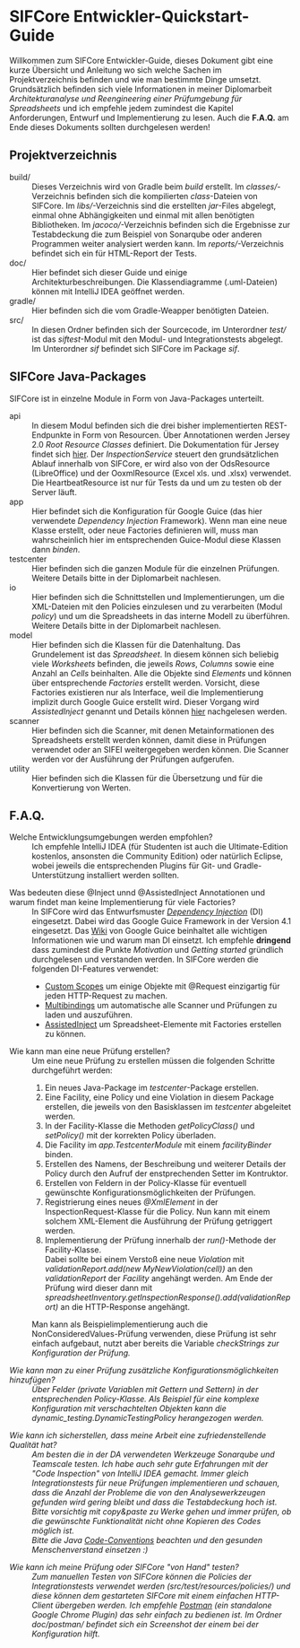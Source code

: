 SIFCore Entwickler-Quickstart-Guide
===================================

Willkommen zum SIFCore Entwickler-Guide, dieses Dokument gibt eine kurze Übersicht 
und Anleitung wo sich welche Sachen im Projektverzeichnis befinden und wie man bestimmte Dinge umsetzt.
Grundsätzlich befinden sich viele Informationen in meiner
Diplomarbeit <i>Architekturanalyse und Reengineering einer Prüfumgebung für Spreadsheets</i> und
ich empfehle jedem zumindest die Kapitel Anforderungen, Entwurf und Implementierung zu lesen.
Auch die __F.A.Q.__ am Ende dieses Dokuments sollten durchgelesen werden!

Projektverzeichnis
------------------

<dl>
    <dt>build/</dt>
    <dd>Dieses Verzeichnis wird von Gradle beim <i>build</i> erstellt.
    Im <i>classes/</i>-Verzeichnis befinden sich die kompilierten <i>class</i>-Dateien von SIFCore.
    Im <i>libs/</i>-Verzeichnis sind die erstellten <i>jar</i>-Files abgelegt, einmal ohne Abhängigkeiten
    und einmal mit allen benötigten Bibliotheken.
    Im <i>jacoco/</i>-Verzeichnis befinden sich die Ergebnisse zur Testabdeckung 
    die zum Beispiel von Sonarqube oder anderen Programmen weiter analysiert werden kann.
    Im <i>reports/</i>-Verzeichnis befindet sich ein für HTML-Report der Tests.</dd>
    <dt>doc/</dt>
    <dd>Hier befindet sich dieser Guide und einige Architekturbeschreibungen.
    Die Klassendiagramme (.uml-Dateien) können mit IntelliJ IDEA geöffnet werden.</dd>
    <dt>gradle/</dt>
    <dd>Hier befinden sich die vom Gradle-Weapper benötigten Dateien.</dd>
    <dt>src/</dt>
    <dd>In diesen Ordner befinden sich der Sourcecode, im Unterordner <i>test/</i> ist
    das <i>siftest</i>-Modul mit den Modul- und Integrationstests abgelegt.
    Im Unterordner <i>sif</i> befindet sich SIFCore im Package <i>sif</i>.</dd>
</dl>

SIFCore Java-Packages
---------------------

SIFCore ist in einzelne Module in Form von Java-Packages unterteilt.

<dl>
    <dt>api</dt>
    <dd>In diesem Modul befinden sich die drei bisher implementierten REST-Endpunkte in Form von Resourcen.
    Über Annotationen werden Jersey 2.0 <i>Root Resource Classes</i> definiert. Die Dokumentation für Jersey findet sich <a href="https://jersey.java.net/documentation/latest/index.html">hier</a>.
    Der <i>InspectionService</i> steuert den grundsätzlichen Ablauf innerhalb von SIFCore, er wird also von der OdsResource (LibreOffice) und der OoxmlResource (Excel xls. und .xlsx) verwendet.
    Die HeartbeatResource ist nur für Tests da und um zu testen ob der Server läuft.</dd>
    <dt>app</dt>
    <dd>Hier befindet sich die Konfiguration für Google Guice (das hier verwendete <i>Dependency Injection</i> Framework). Wenn man eine neue Klasse erstellt, oder neue Factories definieren will, muss man wahrscheinlich hier im entsprechenden Guice-Modul diese Klassen dann <i>binden</i>.</dd>
    <dt>testcenter</dt>
    <dd>Hier befinden sich die ganzen Module für die einzelnen Prüfungen. Weitere Details bitte in der Diplomarbeit nachlesen.</dd>
    <dt>io</dt>
    <dd>Hier befinden sich die Schnittstellen und Implementierungen, um die XML-Dateien mit den Policies einzulesen und zu verarbeiten (Modul <i>policy</i>) und um die Spreadsheets in das interne Modell zu überführen.
    Weitere Details bitte in der Diplomarbeit nachlesen.</dd>
    <dt>model</dt>
    <dd>Hier befinden sich die Klassen für die Datenhaltung. Das Grundelement ist das <i>Spreadsheet</i>.
    In diesem können sich beliebig viele <i>Worksheets</i> befinden, die jeweils <i>Rows</i>, <i>Columns</i> sowie eine Anzahl an <i>Cells</i> beinhalten. Alle die Objekte sind <i>Elements</i> und können über entsprechende <i>Factories</i> erstellt werden.
    Vorsicht, diese Factories existieren nur als Interface, weil die Implementierung implizit durch Google Guice erstellt wird. Dieser Vorgang wird <i>AssistedInject</i> genannt und Details können <a href="https://github.com/google/guice/wiki/AssistedInject">hier</a> nachgelesen werden.</dd>
    <dt>scanner</dt>
    <dd>Hier befinden sich die Scanner, mit denen Metainformationen des Spreadsheets erstellt werden können, damit diese in Prüfungen verwendet oder an SIFEI weitergegeben werden können.
    Die Scanner werden vor der Ausführung der Prüfungen aufgerufen.</dd>
    <dt>utility</dt>
    <dd>Hier befinden sich die Klassen für die Übersetzung und für die Konvertierung von Werten.</dd>
</dl>

F.A.Q.
------

<dl>
    <dt>Welche Entwicklungsumgebungen werden empfohlen?</dt>
    <dd>Ich empfehle IntelliJ IDEA (für Studenten ist auch die Ultimate-Edition kostenlos, ansonsten die Community Edition) oder natürlich Eclipse, wobei jeweils die entsprechenden Plugins für Git- und Gradle-Unterstützung installiert werden sollten.</dd>
</dl>

<dl>
    <dt>Was bedeuten diese @Inject unnd @AssistedInject Annotationen und warum findet man keine Implementierung für viele Factories?</dt>
    <dd>In SIFCore wird das Entwurfsmuster <i><a href="https://de.wikipedia.org/wiki/Dependency_Injection">Dependency Injection</a></i> (DI) eingesetzt.
    Dabei wird das Google Guice Framework in der Version 4.1 eingesetzt. Das <a href="https://github.com/google/guice/wiki">Wiki</a> von Google Guice beinhaltet alle wichtigen Informationen wie und warum man DI einsetzt.
    Ich empfehle <b>dringend</b> dass zumindest die Punkte <i>Motivation</i> und <i>Getting started</i> gründlich durchgelesen und verstanden werden.
    In SIFCore werden die folgenden DI-Features verwendet:
    <ul>
    <li><a href="https://github.com/google/guice/wiki/CustomScopes">Custom Scopes</a> um einige Objekte mit @Request einzigartig für jeden HTTP-Request zu machen.</li>
    <li><a href="https://github.com/google/guice/wiki/Multibindings">Multibindings</a> um automatische alle Scanner und Prüfungen zu laden und auszuführen.</li>
    <li><a href="https://github.com/google/guice/wiki/AssistedInject">AssistedInject</a> um Spreadsheet-Elemente mit Factories erstellen zu können.</li>
    </ul>
    </dd>
</dl>

<dl>
    <dt>Wie kann man eine neue Prüfung erstellen?</dt>
    <dd>Um eine neue Prüfung zu erstellen müssen die folgenden Schritte durchgeführt werden:
    <ol>
    <li>Ein neues Java-Package im <i>testcenter</i>-Package erstellen.</li>
    <li>Eine Facility, eine Policy und eine Violation in diesem Package erstellen, die jeweils von den Basisklassen im <i>testcenter</i> abgeleitet werden.</li>
    <li>In der Facility-Klasse die Methoden <i>getPolicyClass()</i> und <i>setPolicy()</i> mit der korrekten Policy überladen.
    <li>Die Facility im <i>app.TestcenterModule</i> mit einem <i>facilityBinder</i> binden.</li>
    <li>Erstellen des Namens, der Beschreibung und weiterer Details der Policy durch den Aufruf der enstprechenden Setter im Kontruktor.
    <li>Erstellen von Feldern in der Policy-Klasse für eventuell gewünschte Konfigurationsmöglichkeiten der Prüfungen.</li>
    <li>Registrierung eines neues <i>@XmlElement</i> in der InspectionRequest-Klasse für die Policy. Nun kann mit einem solchem XML-Element die Ausführung der Prüfung getriggert werden.</li>
    <li>Implementierung der Prüfung innerhalb der <i>run()</i>-Methode der Facility-Klasse.<br />
    Dabei sollte bei einem Verstoß eine neue <i>Violation</i> mit <i>validationReport.add(new MyNewViolation(cell))</i> an den <i>validationReport</i> der <i>Facility</i> angehängt werden.
    Am Ende der Prüfung wird dieser dann mit <i>spreadsheetInventory.getInspectionResponse().add(validationReport)</i> an die HTTP-Response angehängt.</li>
    </ol>
    Man kann als Beispielimplementierung auch die NonConsideredValues-Prüfung verwenden, diese Prüfung ist sehr einfach aufgebaut,
    nutzt aber bereits die Variable <i>checkStrings<i> zur Konfiguration der Prüfung.
    </dd>
</dl>

<dl>
    <dt>Wie kann man zu einer Prüfung zusätzliche Konfigurationsmöglichkeiten hinzufügen?</dt>
    <dd>Über Felder (private Variablen mit Gettern und Settern) in der entsprechenden Policy-Klasse.
    Als Beispiel für eine komplexe Konfiguration mit verschachtelten Objekten kann die <i>dynamic_testing.DynamicTestingPolicy</i> herangezogen werden.</dd>
</dl>

<dl>
    <dt>Wie kann ich sicherstellen, dass meine Arbeit eine zufriedenstellende Qualität hat?</dt>
    <dd>Am besten die in der DA verwendeten Werkzeuge Sonarqube und Teamscale testen.
    Ich habe auch sehr gute Erfahrungen mit der "Code Inspection" von IntelliJ IDEA gemacht.
    Immer gleich Integrationstests für neue Prüfungen implementieren und schauen, dass die Anzahl der Probleme die von den Analysewerkzeugen gefunden wird gering bleibt und dass die Testabdeckung hoch ist.
    <br />Bitte vorsichtig mit <i>copy&paste<i> zu Werke gehen und immer prüfen, ob die gewünschte Funktionalität nicht ohne Kopieren des Codes möglich ist.
    <br />Bitte die Java <a href="http://www.oracle.com/technetwork/java/codeconvtoc-136057.html">Code-Conventions</a> beachten und den gesunden Menschenverstand einsetzen :) </dd>
</dl>

<dl>
    <dt>Wie kann ich meine Prüfung oder SIFCore "von Hand" testen?</dt>
    <dd>Zum manuellen Testen von SIFCore können die Policies der Integrationstests verwendet werden (<i>src/test/resources/policies/</i>) und diese können dem gestarteten SIFCore mit einem einfachen HTTP-Client übergeben werden.
    Ich empfehle <a href="https://chrome.google.com/webstore/detail/postman/fhbjgbiflinjbdggehcddcbncdddomop">Postman</a> (ein standalone Google Chrome Plugin) das sehr einfach zu bedienen ist.
    Im Ordner <i>doc/postman/<i> befindet sich ein Screenshot der einem bei der Konfiguration hilft.</dd>
</dl>